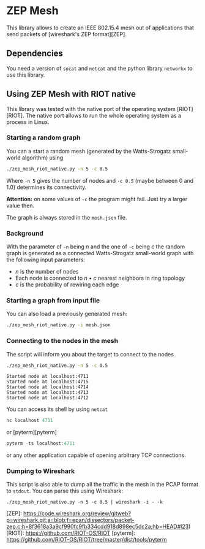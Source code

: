 ZEP Mesh
========

This library allows to create an IEEE 802.15.4 mesh out of applications that
send packets of [wireshark's ZEP format][ZEP].

Dependencies
------------
You need a version of `socat` and `netcat` and the python library `networkx` to
use this library.

Using ZEP Mesh with RIOT native
-------------------------------
This library was tested with the native port of the operating system
[RIOT][RIOT]. The native port allows to run the whole operating system as a
process in Linux.

### Starting a random graph
You can a start a random mesh (generated by the Watts-Strogatz small-world
algorithm) using

```bash
./zep_mesh_riot_native.py -n 5 -c 0.5
```

Where `-n 5` gives the number of nodes and `-c 0.5` (maybe between 0 and 1.0)
determines its connectivity.

**Attention:** on some values of `-c` the program might fail. Just try a larger
value then.

The graph is always stored in the `mesh.json` file.

### Background
With the parameter of `-n` being *n* and the one of `-c` being
*c* the random graph is generated as a connected Watts-Strogatz small-world graph
with the following input parameters:
 * *n* is the number of nodes
 * Each node is connected to *n • c* nearest neighbors in ring topology
 * *c* is the probability of rewiring each edge

### Starting a graph from input file
You can also load a previously generated mesh:

```bash
./zep_mesh_riot_native.py -i mesh.json
```

### Connecting to the nodes in the mesh
The script will inform you about the target to connect to the nodes

```bash
./zep_mesh_riot_native.py -n 5 -c 0.5
```

```
Started node at localhost:4711
Started node at localhost:4715
Started node at localhost:4714
Started node at localhost:4713
Started node at localhost:4712
```

You can access its shell by using `netcat` 

```C
nc localhost 4711
```

or [pyterm][pyterm]

```C
pyterm -ts localhost:4711
```

or any other application capable of opening arbitrary TCP connections.

### Dumping to Wireshark
This script is also able to dump all the traffic in the mesh in the PCAP format
to `stdout`. You can parse this using Wireshark:

```
./zep_mesh_riot_native.py -n 5 -c 0.5 | wireshark -i - -k
```


[ZEP]: https://code.wireshark.org/review/gitweb?p=wireshark.git;a=blob;f=epan/dissectors/packet-zep.c;h=8f3618a3a9cf990fc9fb334cdd918d898ec5dc2a;hb=HEAD#l23)
[RIOT]: https://github.com/RIOT-OS/RIOT
[pyterm]: https://github.com/RIOT-OS/RIOT/tree/master/dist/tools/pyterm
